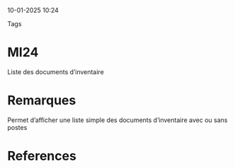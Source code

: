 10-01-2025 10:24

Tags 

# MI24

Liste des documents d’inventaire
# Remarques

Permet d’afficher une liste simple des documents d’inventaire avec ou sans postes
# References